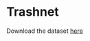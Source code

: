 # Trashnet
Download the dataset [here](http://drive.google.com/drive/folders/0B3P9oO5A3RvSUW9qTG11Ul83TEE)
